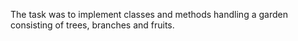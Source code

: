 The task was to implement classes and methods handling a garden consisting of trees, branches and fruits.
